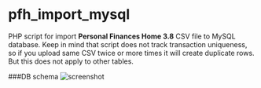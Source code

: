 # pfh_import_mysql

PHP script for import **Personal Finances Home 3.8** CSV file to MySQL database. Keep in mind that script does not track transaction uniqueness, so if you upload same CSV twice or more times it will create duplicate rows. But this does not apply to other tables.

###DB schema
![screenshot](https://github.com/bushikot/pfh_export_mysql/raw/master/db/schema.png)
